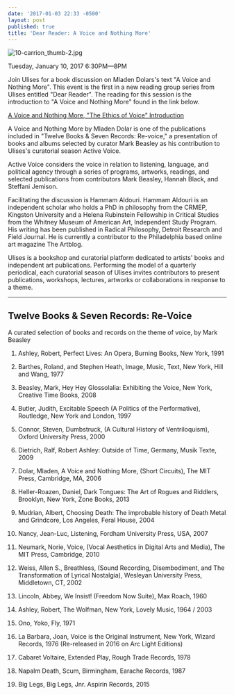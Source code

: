 ```yaml
---
date: '2017-01-03 22:33 -0500'
layout: post
published: true
title: 'Dear Reader: A Voice and Nothing More'
---
```


![10-carrion_thumb-2.jpg]({{site.baseurl}}/assets/img/10-carrion_thumb-2.jpg)

Tuesday, January 10, 2017
6:30PM—8PM


Join Ulises for a book discussion on Mladen Dolars's text "A Voice and Nothing More".  This event is the first in a new reading group series from Ulises entitled "Dear Reader". The reading for this session is the introduction to "A Voice and Nothing More" found in the link below. 

[A Voice and Nothing More, "The Ethics of Voice" Introduction](https://drive.google.com/file/d/0By5QSqc6j12OTElYZ3ZRVlZVaWM/view)

A Voice and Nothing More by Mladen Dolar is one of the publications included in "Twelve Books & Seven Records: Re-voice," a presentation of books and albums selected by curator Mark Beasley as his contribution to Ulises's curatorial season Active Voice. 

Active Voice considers the voice in relation to listening, language, and political agency through a series of programs, artworks, readings, and selected publications from contributors Mark Beasley, Hannah Black, and Steffani Jemison.

Facilitating the discussion is Hammam Aldouri. Hammam Aldouri is an independent scholar who holds a PhD in philosophy from the CRMEP, Kingston University and a Helena Rubinstein Fellowship in Critical Studies from the Whitney Museum of American Art, Independent Study Program. His writing has been published in Radical Philosophy, Detroit Research and Field Journal. He is currently a contributor to the Philadelphia based online art magazine The Artblog.  

Ulises is a bookshop and curatorial platform dedicated to artists' books and independent art publications. Performing the model of a quarterly periodical, each curatorial season of Ulises invites contributors to present publications, workshops, lectures, artworks or collaborations in response to a theme.

---


## Twelve Books & Seven Records: Re-Voice


A curated selection of books and records on the theme of voice, by Mark Beasley

1. Ashley, Robert, Perfect Lives: An Opera, Burning Books, New York, 1991

2. Barthes, Roland, and Stephen Heath, Image, Music, Text, New York, Hill and Wang, 1977

3. Beasley, Mark, Hey Hey Glossolalia: Exhibiting the Voice, New York, Creative Time Books, 2008

4. Butler, Judith, Excitable Speech (A Politics of the Performative), Routledge, New York and London, 1997

5. Connor, Steven, Dumbstruck, (A Cultural History of Ventriloquism), Oxford University Press, 2000

6. Dietrich, Ralf, Robert Ashley: Outside of Time, Germany, Musik Texte, 2009

7. Dolar, Mladen, A Voice and Nothing More, (Short Circuits), The MIT Press, Cambridge, MA, 2006

8. Heller-Roazen, Daniel, Dark Tongues: The Art of Rogues and Riddlers, Brooklyn, New York, Zone Books, 2013

9. Mudrian, Albert, Choosing Death: The improbable history of Death Metal and Grindcore, Los Angeles, Feral House, 2004

10. Nancy, Jean-Luc, Listening, Fordham University Press, USA, 2007

11. Neumark, Norie, Voice, (Vocal Aesthetics in Digital Arts and Media), The MIT Press, Cambridge, 2010

12. Weiss, Allen S., Breathless, (Sound Recording, Disembodiment, and The Transformation of Lyrical Nostalgia),  Wesleyan University Press, Middletown, CT, 2002

13. Lincoln, Abbey, We Insist! (Freedom Now Suite), Max Roach, 1960

14. Ashley, Robert, The Wolfman, New York, Lovely Music, 1964 / 2003

15. Ono, Yoko, Fly, 1971

16. La Barbara, Joan, Voice is the Original Instrument, New York, Wizard Records, 1976 (Re-released in 2016 on Arc Light Editions)

17. Cabaret Voltaire, Extended Play, Rough Trade Records, 1978

18. Napalm Death, Scum, Birmingham, Earache Records, 1987

19. Big Legs, Big Legs, Jnr. Aspirin Records, 2015
